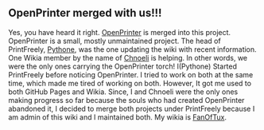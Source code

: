 ## OpenPrinter merged with us!!!

Yes, you have heard it right. [OpenPrinter](https://openprinter.fandom.com/) is merged into this project.
OpenPrinter is a small, mostly unmaintained project. The head of PrintFreely, [Pythone](https://github.com/pythone/), was the one updating the wiki with recent information. One Wikia member by the name of [Chnoeli](https://openprinter.fandom.com/f/u/50597485/) is helping. In other words, we were the only ones carrying the OpenPrinter torch! I(Pythone) Started PrintFreely before noticing OpenPrinter. I tried to work on both at the same time, which made me tired of working on both. However, It got me used to both GitHub Pages and Wikia. Since, I and Chnoeli were the only ones making progress so far because the souls who had created OpenPrinter abandoned it, I decided to merge both projects under PrintFreely because I am admin of this wiki and I maintained both. My wikia is [FanOfTux](https://openprinter.fandom.com/f/u/50326260/).